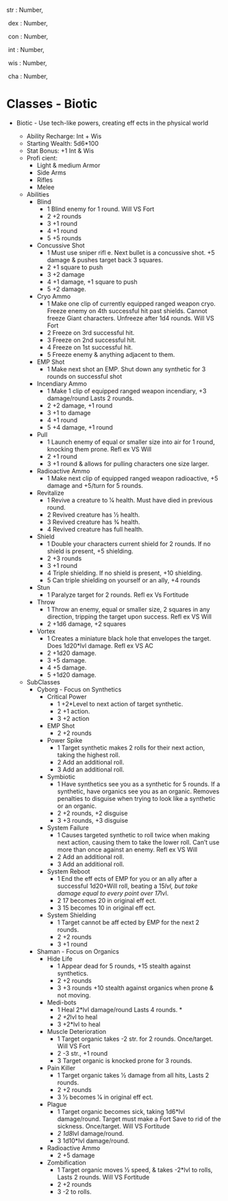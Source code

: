 

 str : Number,

​    dex : Number,

​    con : Number,

​    int : Number, 

​    wis : Number,

​    cha : Number,

# Classes - Biotic

* Biotic - Use tech-like powers, creating eff ects in the physical world

  * Ability Recharge: Int + Wis
  * Starting Wealth: 5d6*100 
  * Stat Bonus: +1 Int & Wis
  * Profi cient:
    * Light & medium Armor
    * Side Arms
    * Rifles
    * Melee
  * Abilities 
    * Blind
      * 1 Blind enemy for 1 round.
        Will VS Fort
      * 2 +2 rounds
      * 3 +1 round
      * 4 +1 round
      * 5 +5 rounds
    * Concussive Shot
      * 1 Must use sniper rifl e. Next
        bullet is a concussive shot.
        +5 damage & pushes target
        back 3 squares.
      * 2 +1 square to push
      * 3 +2 damage
      * 4 +1 damage, +1 square to push
      * 5 +2 damage. 
    * Cryo Ammo
      * 1 Make one clip of currently
        equipped ranged weapon cryo.
        Freeze enemy on 4th successful
        hit past shields. Cannot freeze
        Giant characters. Unfreeze after
        1d4 rounds. Will VS Fort
      * 2 Freeze on 3rd successful hit.
      * 3 Freeze on 2nd successful hit.
      * 4 Freeze on 1st successful hit.
      * 5 Freeze enemy & anything
        adjacent to them.
    * EMP Shot
      * 1 Make next shot an EMP. Shut
        down any synthetic for 3
        rounds on successful shot
    * Incendiary Ammo
      * 1 Make 1 clip of equipped
        ranged weapon incendiary, +3
        damage/round Lasts 2 rounds.
      * 2 +2 damage, +1 round
      * 3 +1 to damage
      * 4 +1 round
      * 5 +4 damage, +1 round 
    * Pull
      * 1 Launch enemy of equal or
        smaller size into air for 1 round,
        knocking them prone.
        Refl ex VS Will
      * 2 +1 round
      * 3 +1 round & allows for pulling
        characters one size larger. 
    * Radioactive Ammo
      * 1 Make next clip of equipped
        ranged weapon radioactive, +5
        damage and +5/turn for 5 rounds. 
    * Revitalize
      * 1 Revive a creature to 1⁄4 health.
        Must have died in previous round.
      * 2 Revived creature has 1⁄2 health.
      * 3 Revived creature has 3⁄4 health.
      * 4 Revived creature has full health. 
    * Shield
      * 1 Double your characters current
        shield for 2 rounds. If no shield
        is present, +5 shielding.
      * 2 +3 rounds
      * 3 +1 round
      * 4 Triple shielding. If no shield is
        present, +10 shielding.
      * 5 Can triple shielding on yourself
        or an ally, +4 rounds 
    * Stun
      * 1 Paralyze target for 2 rounds.
        Refl ex Vs Fortitude
    * Throw
      * 1 Throw an enemy, equal or
        smaller size, 2 squares in any
        direction, tripping the target
        upon success. Refl ex VS Will
      * 2 +1d6 damage, +2 squares
    * Vortex
      * 1 Creates a miniature black hole
        that envelopes the target. Does
        1d20*lvl damage. Refl ex VS AC
      * 2 +1d20 damage.
      * 3 +5 damage.
      * 4 +5 damage.
      * 5 +1d20 damage. 
  * SubClasses 
    * Cyborg - Focus on Synthetics
      * Critical Power
        * 1 +2*Level to next action of
          target synthetic.
        * 2 +1 action.
        * 3 +2 action
      * EMP Shot
        * 2 +2 rounds
      * Power Spike
        * 1 Target synthetic makes 2 rolls
          for their next action, taking the
          highest roll.
        * 2 Add an additional roll.
        * 3 Add an additional roll. 
      * Symbiotic
        * 1 Have synthetics see you as
          a synthetic for 5 rounds. If a
          synthetic, have organics see
          you as an organic. Removes
          penalties to disguise when
          trying to look like a synthetic
          or an organic.
        * 2 +2 rounds, +2 disguise
        * 3 +3 rounds, +3 disguise
      * System Failure
        * 1 Causes targeted synthetic to
          roll twice when making next
          action, causing them to take the
          lower roll. Can’t use more than
          once against an enemy.
          Refl ex VS Will
        * 2 Add an additional roll.
        * 3 Add an additional roll. 
      * System Reboot
        * 1 End the eff ects of EMP for you
          or an ally after a successful
          1d20+Will roll, beating a 15*lvl,
          but take damage equal to every
          point over 17*lvl.
        * 2 17 becomes 20 in original eff ect.
        * 3 15 becomes 10 in original eff ect.
      * System Shielding
        * 1 Target cannot be aff ected by
          EMP for the next 2 rounds.
        * 2 +2 rounds
        * 3 +1 round
    * Shaman - Focus on Organics
      * Hide Life
        * 1 Appear dead for 5 rounds,
          +15 stealth against synthetics.
        * 2 +2 rounds
        * 3 +3 rounds
          +10 stealth against organics
          when prone & not moving.
      * Medi-bots
        * 1 Heal 2*lvl damage/round
          Lasts 4 rounds.
          *
        * *2 +2*lvl to heal
        * 3 +2*lvl to heal
      * Muscle Deterioration
        * 1 Target organic takes -2 str. for 2
          rounds. Once/target.
          Will VS Fort
        * 2 -3 str., +1 round
        * 3 Target organic is knocked prone
          for 3 rounds. 
      * Pain Killer
        * 1 Target organic takes 1⁄2 damage
          from all hits, Lasts 2 rounds.
        * 2 +2 rounds
        * 3 1⁄2 becomes 1⁄4 in original eff ect.
      * Plague
        * 1 Target organic becomes sick,
          taking 1d6*lvl damage/round.
          Target must make a Fort Save to
          rid of the sickness. Once/target.
          Will VS Fortitude
        * *2 1d8*lvl damage/round.
        * 3 1d10*lvl damage/round.
      * Radioactive Ammo 
        * 2 +5 damage
      * Zombification
        * 1 Target organic moves 1⁄2 speed,
          & takes -2*lvl to rolls, Lasts 2
          rounds. Will VS Fortitude
        * 2 +2 rounds
        * 3 -2 to rolls. 

  